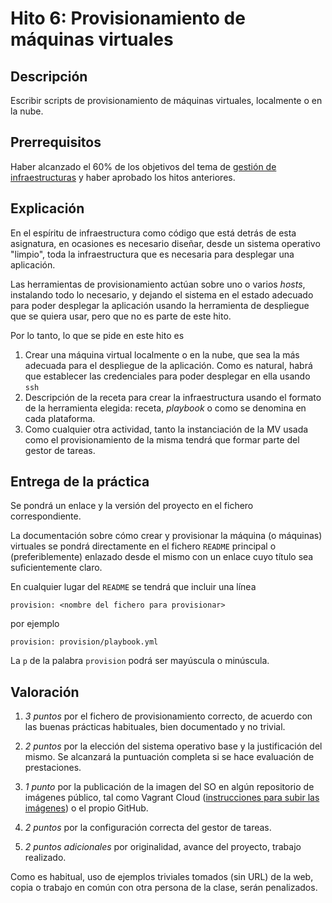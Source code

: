 Hito 6: Provisionamiento de máquinas virtuales
=====================================

Descripción
-----------------

Escribir scripts de provisionamiento de máquinas virtuales, localmente o en la nube.

Prerrequisitos
--------------------

Haber alcanzado
el 60% de los objetivos del tema de [gestión de infraestructuras](../temas/Gestion_de_configuraciones.md) y haber aprobado los hitos anteriores.

Explicación
----------------

En el espíritu de infraestructura como código que está detrás de esta
asignatura, en ocasiones es necesario diseñar, desde un sistema
operativo "limpio", toda la infraestructura que es necesaria para
desplegar una aplicación.

Las herramientas de provisionamiento actúan sobre uno o varios
*hosts*, instalando todo lo necesario, y dejando el sistema en el
estado adecuado para poder desplegar la aplicación usando la
herramienta de despliegue que se quiera usar, pero que no es parte de
este hito.

Por lo tanto, lo que se pide en este hito es

1. Crear una máquina virtual localmente o en la nube, que sea la más
   adecuada para el despliegue de la aplicación. Como es natural,
   habrá que establecer las credenciales para poder desplegar en ella
   usando `ssh`
2. Descripción de la receta para crear la infraestructura usando el
   formato de la herramienta elegida: receta, *playbook* o como se
   denomina en cada plataforma.
3. Como cualquier otra actividad, tanto la instanciación de la MV
   usada como el provisionamiento de la misma tendrá que formar parte
   del gestor de tareas.

Entrega de la práctica
--------------------------------

Se pondrá un enlace y la versión del proyecto en el fichero
correspondiente.

La documentación sobre cómo crear y provisionar la máquina (o
máquinas) virtuales se pondrá directamente en el fichero `README`
principal o (preferiblemente) enlazado desde el mismo con un enlace
cuyo título sea suficientemente claro.

En cualquier lugar del `README` se tendrá que incluir una línea

    provision: <nombre del fichero para provisionar>

por ejemplo

    provision: provision/playbook.yml

La `p` de la palabra `provision` podrá ser mayúscula o minúscula.

Valoración
--------------

1. *3 puntos* por el fichero de provisionamiento correcto, de acuerdo
   con las buenas prácticas habituales, bien documentado y no trivial.

2. *2 puntos* por la elección del sistema operativo base y la
   justificación del mismo. Se alcanzará la puntuación completa si se
   hace evaluación de prestaciones.

3. *1 punto* por la publicación de la imagen del SO en algún
   repositorio de imágenes público, tal como Vagrant Cloud
   ([instrucciones para subir las imágenes](https://www.vagrantup.com/docs/vagrant-cloud/boxes/create.html))
   o el propio GitHub.

3. *2 puntos* por la configuración correcta del gestor de tareas.

4. *2 puntos adicionales* por originalidad, avance del proyecto,
   trabajo realizado.

Como es habitual, uso de ejemplos triviales tomados (sin URL) de la
web, copia o trabajo en común con otra persona de la clase, serán penalizados.
